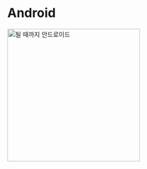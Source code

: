 # Android
<p>
  <a href="http://www.yes24.com/Product/goods/59298937" title="Go to yes24 ">
    <img src="http://image.yes24.com/momo/TopCate1805/MidCate010/180490436.jpg" width="300px" alt="될 때까지 안드로이드">
  </a>
</p>
